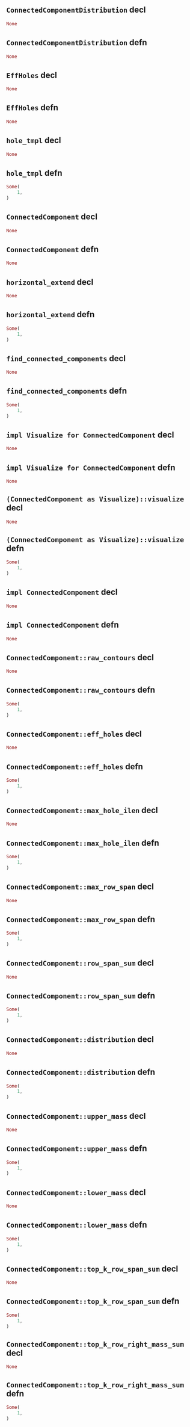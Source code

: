 ## `ConnectedComponentDistribution` decl

```rust
None
```

## `ConnectedComponentDistribution` defn

```rust
None
```

## `EffHoles` decl

```rust
None
```

## `EffHoles` defn

```rust
None
```

## `hole_tmpl` decl

```rust
None
```

## `hole_tmpl` defn

```rust
Some(
    1,
)
```

## `ConnectedComponent` decl

```rust
None
```

## `ConnectedComponent` defn

```rust
None
```

## `horizontal_extend` decl

```rust
None
```

## `horizontal_extend` defn

```rust
Some(
    1,
)
```

## `find_connected_components` decl

```rust
None
```

## `find_connected_components` defn

```rust
Some(
    1,
)
```

## `impl Visualize for ConnectedComponent` decl

```rust
None
```

## `impl Visualize for ConnectedComponent` defn

```rust
None
```

## `(ConnectedComponent as Visualize)::visualize` decl

```rust
None
```

## `(ConnectedComponent as Visualize)::visualize` defn

```rust
Some(
    1,
)
```

## `impl ConnectedComponent` decl

```rust
None
```

## `impl ConnectedComponent` defn

```rust
None
```

## `ConnectedComponent::raw_contours` decl

```rust
None
```

## `ConnectedComponent::raw_contours` defn

```rust
Some(
    1,
)
```

## `ConnectedComponent::eff_holes` decl

```rust
None
```

## `ConnectedComponent::eff_holes` defn

```rust
Some(
    1,
)
```

## `ConnectedComponent::max_hole_ilen` decl

```rust
None
```

## `ConnectedComponent::max_hole_ilen` defn

```rust
Some(
    1,
)
```

## `ConnectedComponent::max_row_span` decl

```rust
None
```

## `ConnectedComponent::max_row_span` defn

```rust
Some(
    1,
)
```

## `ConnectedComponent::row_span_sum` decl

```rust
None
```

## `ConnectedComponent::row_span_sum` defn

```rust
Some(
    1,
)
```

## `ConnectedComponent::distribution` decl

```rust
None
```

## `ConnectedComponent::distribution` defn

```rust
Some(
    1,
)
```

## `ConnectedComponent::upper_mass` decl

```rust
None
```

## `ConnectedComponent::upper_mass` defn

```rust
Some(
    1,
)
```

## `ConnectedComponent::lower_mass` decl

```rust
None
```

## `ConnectedComponent::lower_mass` defn

```rust
Some(
    1,
)
```

## `ConnectedComponent::top_k_row_span_sum` decl

```rust
None
```

## `ConnectedComponent::top_k_row_span_sum` defn

```rust
Some(
    1,
)
```

## `ConnectedComponent::top_k_row_right_mass_sum` decl

```rust
None
```

## `ConnectedComponent::top_k_row_right_mass_sum` defn

```rust
Some(
    1,
)
```
